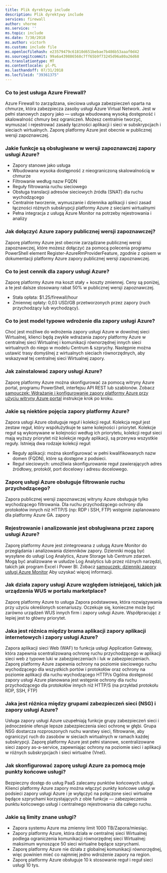 ```yaml
---
title: Plik dyrektywy include
description: Plik dyrektywy include
services: firewall
author: vhorne
ms.service: ''
ms.topic: include
ms.date: 7/30/2018
ms.author: victorh
ms.custom: include file
ms.openlocfilehash: e23579479c61810d651bebae7b486b53aaaf0d42
ms.sourcegitcommit: 99a6a439886568c7ff65b9f73245d96a80a26d68
ms.translationtype: MT
ms.contentlocale: pl-PL
ms.lasthandoff: 07/31/2018
ms.locfileid: "39361375"
---
```

### <a name="what-is-azure-firewall"></a>Co to jest usługa Azure Firewall?

Azure Firewall to zarządzana, sieciowa usługa zabezpieczeń oparta na chmurze, która zabezpiecza zasoby usługi Azure Virtual Network. Jest w pełni stanowych zapory jako — usługa wbudowaną wysoką dostępność i skalowalność chmury bez ograniczeń. Możesz centralnie tworzyć, wymuszać i rejestrować zasady łączności aplikacji i sieci w subskrypcjach i sieciach wirtualnych. Zaporę platformy Azure jest obecnie w publicznej wersji zapoznawczej.

### <a name="what-capabilities-are-supported-in-the-azure-firewall-public-preview-release"></a>Jakie funkcje są obsługiwane w wersji zapoznawczej zapory usługi Azure?  

* Zapory stanowe jako usługa
* Wbudowana wysoka dostępność z nieograniczoną skalowalnością w chmurze
* Filtrowanie według nazw FQDN 
* Reguły filtrowania ruchu sieciowego
* Obsługa translacji adresów sieciowych źródła (SNAT) dla ruchu wychodzącego
* Centralnie tworzenie, wymuszanie i dziennika aplikacji i sieci zasad łączności różnych subskrypcji platformy Azure z sieciami wirtualnymi
* Pełna integracja z usługą Azure Monitor na potrzeby rejestrowania i analizy 

### <a name="how-can-i-join-the-azure-firewall-public-preview"></a>Jak dołączyć Azure zapory publicznej wersji zapoznawczej?

Zaporę platformy Azure jest obecnie zarządzane publicznej wersji zapoznawczej, które możesz dołączyć za pomocą polecenia programu PowerShell element Register-AzureRmProviderFeature, zgodnie z opisem w dokumentacji platformy Azure zapory publicznej wersji zapoznawczej.

### <a name="what-is-the-pricing-for-azure-firewall"></a>Co to jest cennik dla zapory usługi Azure?

Zaporę platformy Azure ma koszt stały + koszty zmiennej. Ceny są poniżej, a te jest dalsze stosowany rabat 50% w publicznej wersji zapoznawczej.

* Stała opłata: $1.25/firewall/hour
* Zmiennej opłaty: 0,03 USD/GB przetworzonych przez zapory (ruch przychodzący lub wychodzący).

### <a name="what-is-the-typical-deployment-model-for-azure-firewall"></a>Co to jest model typowe wdrożenie dla zapory usługi Azure?

Choć jest możliwe do wdrożenia zapory usługi Azure w dowolnej sieci Wirtualnej, klienci będą zwykle wdrażania zapory platformy Azure w centralnej sieci Wirtualnej i komunikacji równorzędnej innych sieci wirtualnych do niego w modelu Centrum & szprychy. Następnie można ustawić trasy domyślnej z wirtualnych sieciach równorzędnych, aby wskazywał tej centralnej sieci Wirtualnej zapory.

### <a name="how-can-i-install-the-azure-firewall"></a>Jak zainstalować zapory usługi Azure?

Zaporę platformy Azure można skonfigurować za pomocą witryny Azure portal, programu PowerShell, interfejsu API REST lub szablonów. Zobacz [samouczek: Wdrażanie i konfigurowanie zapory platformy Azure przy użyciu witryny Azure portal](../articles/firewall/tutorial-firewall-deploy-portal.md) instrukcje krok po kroku.

### <a name="what-are-some-azure-firewall-concepts"></a>Jakie są niektóre pojęcia zapory platformy Azure?

Zapora usługi Azure obsługuje reguł i kolekcji reguł. Kolekcja reguł jest zestaw reguł, który współużytkuje te same kolejności i priorytet. Kolekcje reguł są wykonywane w kolejności według ich priorytetu, kolekcji reguł sieci mają wyższy priorytet niż kolekcje reguły aplikacji, są przerywa wszystkie reguły.
Istnieją dwa rodzaje kolekcji reguł:

* Reguły aplikacji: można skonfigurować w pełni kwalifikowanych nazw domen (FQDN), które są dostępne z podsieci. 
* Reguł sieciowych: umożliwia skonfigurowanie reguł zawierających adres źródłowy, protokół, port docelowy i adresu docelowego. 

### <a name="does-azure-firewall-support-inbound-traffic-filtering"></a>Zaporę usługi Azure obsługuje filtrowanie ruchu przychodzącego?

Zapora publicznej wersji zapoznawczej witryny Azure obsługuje tylko wychodzącego filtrowania. Dla ruchu przychodzącego ochrony dla protokołów innych niż HTTP/S (np: RDP i SSH, FTP) wstępnie zaplanowano dla platformy Azure GA. zapory  
 
### <a name="what-logginganalytics-is-supported-by-the-azure-firewall"></a>Rejestrowanie i analizowanie jest obsługiwana przez zaporę usługi Azure?

Zaporę platformy Azure jest zintegrowana z usługą Azure Monitor do przeglądania i analizowania dzienników zapory. Dzienniki mogą być wysyłane do usługi Log Analytics, Azure Storage lub Centrum zdarzeń. Mogą być analizowane w usłudze Log Analytics lub przez różnych narzędzi, takich jak program Excel i Power BI. Zobacz [samouczek: dzienniki zapory usługi Azure Monitor](../articles/firewall/tutorial-diagnostics.md) Aby uzyskać więcej informacji.

### <a name="how-does-azure-firewall-work-relative-to-existing-like-nvas-in-the-marketplace"></a>Jak działa zapory usługi Azure względem istniejącej, takich jak urządzenia WUS w portalu marketplace?

Zaporę platformy Azure to usługa Zapora podstawowa, która rozwiązywania przy użyciu określonych scenariuszy. Oczekuje się, konieczne może być zarówno urządzeń WUS innych firm i zapory usługi Azure. Współpracując z lepiej jest to główny priorytet.
 
### <a name="what-is-the-difference-between-application-gateway-waf-and-azure-firewall"></a>Jaka jest różnica między brama aplikacji zapory aplikacji internetowych i zapory usługi Azure?

Zapora aplikacji sieci Web (WAF) to funkcja usługi Application Gateway, która zapewnia scentralizowaną ochronę ruchu przychodzącego w aplikacji sieci web z typowe luki w zabezpieczeniach i luk w zabezpieczeniach. Zaporę platformy Azure zapewnia ochrony na poziomie sieciowego ruchu wychodzącego dla wszystkich portów i protokołów oraz ochrony na poziomie aplikacji dla ruchu wychodzącego HTTP/s Ogólna dostępność zapory usługi Azure planowana jest wstępnie ochrony dla ruchu przychodzącego dla protokołów innych niż HTTP/S (na przykład protokołu RDP, SSH, FTP)

### <a name="what-is-the-difference-between-network-security-groups-nsg-and-azure-firewall"></a>Jaka jest różnica między grupami zabezpieczeń sieci (NSG) i zapory usługi Azure?

Usługa zapory usługi Azure uzupełniają funkcje grupy zabezpieczeń sieci i jednocześnie oferuje lepsze zabezpieczenia sieci ochronę w głębi. Grupa NSG dostarcza rozproszonych ruchu warstwy sieci, filtrowanie, aby ograniczyć ruch do zasobów w sieciach wirtualnych w ramach każdej subskrypcji.  Zaporę platformy Azure jest pełni stanowe, scentralizowane sieci zapory as-a-service, zapewniając ochrony na poziomie sieci i aplikacji w różnych subskrypcjach i sieci wirtualne (Vnet). 

### <a name="how-do-i-set-up-azure-firewall-with-my-service-endpoints"></a>Jak skonfigurować zaporę usługi Azure za pomocą moje punkty końcowe usługi?

Bezpieczny dostęp do usług PaaS zalecamy punktów końcowych usługi. Klienci platformy Azure zapory można włączyć punkty końcowe usługi w podsieci zapory usługi Azure i je wyłączyć na połączone sieci wirtualne będące szprychami korzystających z obie funkcje — zabezpieczenia punktu końcowego usługi i centralnego rejestrowania dla całego ruchu.

### <a name="what-are-the-known-service-limits"></a>Jakie są limity znane usługi?

* Zapora systemu Azure ma zmienny limit 1000 TB/Zapora/miesiąc. 
* Zapory platformy Azure, która działa w centralnej sieci Wirtualnej podlega ograniczenia komunikacji równorzędnej sieci Wirtualnej: maksimum wynoszące 50 sieci wirtualne będące szprychami.  
* Zaporę platformy Azure nie działa z globalnej komunikacji równorzędnej, więc powinien mieć co najmniej jedno wdrożenie zapory na region.
* Zaporę platformy Azure obsługuje 10 k stosowanie reguł i reguł sieci usługi 10 tys.